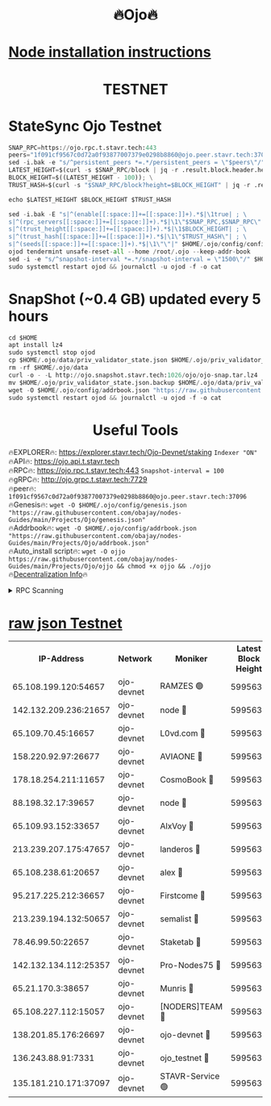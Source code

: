 <h1 align="center"> 🔥Ojo🔥</h1>

[Node installation instructions](https://github.com/obajay/nodes-Guides/tree/main/Projects/Ojo)
=

<h1 align="center"> TESTNET</h1>

# StateSync Ojo Testnet
```python
SNAP_RPC=https://ojo.rpc.t.stavr.tech:443
peers="1f091cf9567c0d72a0f93877007379e0298b8860@ojo.peer.stavr.tech:37096"
sed -i.bak -e "s/^persistent_peers *=.*/persistent_peers = \"$peers\"/" $HOME/.ojo/config/config.toml
LATEST_HEIGHT=$(curl -s $SNAP_RPC/block | jq -r .result.block.header.height); \
BLOCK_HEIGHT=$((LATEST_HEIGHT - 100)); \
TRUST_HASH=$(curl -s "$SNAP_RPC/block?height=$BLOCK_HEIGHT" | jq -r .result.block_id.hash)

echo $LATEST_HEIGHT $BLOCK_HEIGHT $TRUST_HASH

sed -i.bak -E "s|^(enable[[:space:]]+=[[:space:]]+).*$|\1true| ; \
s|^(rpc_servers[[:space:]]+=[[:space:]]+).*$|\1\"$SNAP_RPC,$SNAP_RPC\"| ; \
s|^(trust_height[[:space:]]+=[[:space:]]+).*$|\1$BLOCK_HEIGHT| ; \
s|^(trust_hash[[:space:]]+=[[:space:]]+).*$|\1\"$TRUST_HASH\"| ; \
s|^(seeds[[:space:]]+=[[:space:]]+).*$|\1\"\"|" $HOME/.ojo/config/config.toml
ojod tendermint unsafe-reset-all --home /root/.ojo --keep-addr-book
sed -i -e "s/^snapshot-interval *=.*/snapshot-interval = \"1500\"/" $HOME/.ojo/config/app.toml
sudo systemctl restart ojod && journalctl -u ojod -f -o cat
```
# SnapShot (~0.4 GB) updated every 5 hours
```python
cd $HOME
apt install lz4
sudo systemctl stop ojod
cp $HOME/.ojo/data/priv_validator_state.json $HOME/.ojo/priv_validator_state.json.backup
rm -rf $HOME/.ojo/data
curl -o - -L http://ojo.snapshot.stavr.tech:1026/ojo/ojo-snap.tar.lz4 | lz4 -c -d - | tar -x -C $HOME/.ojo --strip-components 2
mv $HOME/.ojo/priv_validator_state.json.backup $HOME/.ojo/data/priv_validator_state.json
wget -O $HOME/.ojo/config/addrbook.json "https://raw.githubusercontent.com/obajay/nodes-Guides/main/Projects/Ojo/addrbook.json"
sudo systemctl restart ojod && journalctl -u ojod -f -o cat
```
 <h1 align="center"> Useful Tools</h1>

🔥EXPLORER🔥:        https://explorer.stavr.tech/Ojo-Devnet/staking        `Indexer "ON"` \
🔥API🔥:                     https://ojo.api.t.stavr.tech \
🔥RPC🔥:                    https://ojo.rpc.t.stavr.tech:443              `Snapshot-interval = 100` \
🔥gRPC🔥:                  http://ojo.grpc.t.stavr.tech:7729 \
🔥peer🔥:                   `1f091cf9567c0d72a0f93877007379e0298b8860@ojo.peer.stavr.tech:37096` \
🔥Genesis🔥:    ```wget -O $HOME/.ojo/config/genesis.json "https://raw.githubusercontent.com/obajay/nodes-Guides/main/Projects/Ojo/genesis.json"``` \
🔥Addrbook🔥:    ```wget -O $HOME/.ojo/config/addrbook.json "https://raw.githubusercontent.com/obajay/nodes-Guides/main/Projects/Ojo/addrbook.json"``` \
🔥Auto_install script🔥: ```wget -O ojjo https://raw.githubusercontent.com/obajay/nodes-Guides/main/Projects/Ojo/ojjo && chmod +x ojjo && ./ojjo``` \
🔥[Decentralization Info](https://github.com/obajay/StateSync-snapshots/tree/main/Projects/Ojo/Decentralization)🔥



<details>
<summary>RPC Scanning</summary>

<h2 align="center"> We scan nodes in real time every 4 hours. And we provide the final result of RPC endpoints.
We cannot influence the operation of these nodes in any way. </h2>


```python
If Voting Power is higher than 0 --> then the Node is a validator of the network and may be subject to attack and be a potential threat to the chain.
```
```python
We marked such validators with a red symbol
```

</details>

[raw json Testnet](https://rpc-check.ojot.stavr.tech/ojot/rpc-ojot-result.json)
=


<table><tr><th>IP-Address</th><th>Network</th><th>Moniker</th><th>Latest Block Height</th><th>Earliest Block Height</th><th>Catching Up</th><th>Tx Index</th><th>Voting Power</th><th>Scan Time</th></tr><tr><td>65.108.199.120:54657</td><td>ojo-devnet</td><td>RAMZES 🟢</td><td>5995631</td><td>306156</td><td>False</td><td>on</td><td>0</td><td>2024-03-22T05:16:06.371781476UTC</td></tr><tr><td>142.132.209.236:21657</td><td>ojo-devnet</td><td>node 🔴</td><td>5995635</td><td>350001</td><td>False</td><td>on</td><td>1999</td><td>2024-03-22T05:16:25.269620984UTC</td></tr><tr><td>65.109.70.45:16657</td><td>ojo-devnet</td><td>L0vd.com 🔴</td><td>5995636</td><td>695918</td><td>False</td><td>off</td><td>998</td><td>2024-03-22T05:16:30.664558044UTC</td></tr><tr><td>158.220.92.97:26677</td><td>ojo-devnet</td><td>AVIAONE 🔴</td><td>5995634</td><td>2754001</td><td>False</td><td>on</td><td>19926</td><td>2024-03-22T05:16:22.532921197UTC</td></tr><tr><td>178.18.254.211:11657</td><td>ojo-devnet</td><td>CosmoBook 🔴</td><td>5995635</td><td>4392001</td><td>False</td><td>off</td><td>1047</td><td>2024-03-22T05:16:25.548445177UTC</td></tr><tr><td>88.198.32.17:39657</td><td>ojo-devnet</td><td>node 🔴</td><td>5995635</td><td>4710001</td><td>False</td><td>on</td><td>109813</td><td>2024-03-22T05:16:27.793292509UTC</td></tr><tr><td>65.109.93.152:33657</td><td>ojo-devnet</td><td>AlxVoy 🔴</td><td>5995635</td><td>4943001</td><td>False</td><td>on</td><td>6350855</td><td>2024-03-22T05:16:25.066615566UTC</td></tr><tr><td>213.239.207.175:47657</td><td>ojo-devnet</td><td>landeros 🔴</td><td>5995634</td><td>4967924</td><td>False</td><td>off</td><td>11083</td><td>2024-03-22T05:16:22.743235236UTC</td></tr><tr><td>65.108.238.61:20657</td><td>ojo-devnet</td><td>alex 🔴</td><td>5995631</td><td>5131001</td><td>False</td><td>on</td><td>11359</td><td>2024-03-22T05:16:06.042777846UTC</td></tr><tr><td>95.217.225.212:36657</td><td>ojo-devnet</td><td>Firstcome 🔴</td><td>5995632</td><td>5251946</td><td>False</td><td>on</td><td>13566</td><td>2024-03-22T05:16:11.794977547UTC</td></tr><tr><td>213.239.194.132:50657</td><td>ojo-devnet</td><td>semalist 🔴</td><td>5995631</td><td>5540522</td><td>False</td><td>on</td><td>21037</td><td>2024-03-22T05:16:06.594580854UTC</td></tr><tr><td>78.46.99.50:22657</td><td>ojo-devnet</td><td>Staketab 🔴</td><td>5995636</td><td>5668501</td><td>False</td><td>on</td><td>1276</td><td>2024-03-22T05:16:30.874330258UTC</td></tr><tr><td>142.132.134.112:25357</td><td>ojo-devnet</td><td>Pro-Nodes75 🔴</td><td>5995632</td><td>5895632</td><td>False</td><td>on</td><td>24651</td><td>2024-03-22T05:16:09.128763907UTC</td></tr><tr><td>65.21.170.3:38657</td><td>ojo-devnet</td><td>Munris 🔴</td><td>5995632</td><td>5895632</td><td>False</td><td>off</td><td>20123</td><td>2024-03-22T05:16:11.466913115UTC</td></tr><tr><td>65.108.227.112:15057</td><td>ojo-devnet</td><td>[NODERS]TEAM 🔴</td><td>5995635</td><td>5895635</td><td>False</td><td>off</td><td>9999</td><td>2024-03-22T05:16:30.122704774UTC</td></tr><tr><td>138.201.85.176:26697</td><td>ojo-devnet</td><td>ojo-devnet 🔴</td><td>5995636</td><td>5895636</td><td>False</td><td>on</td><td>1000024000</td><td>2024-03-22T05:16:30.383895562UTC</td></tr><tr><td>136.243.88.91:7331</td><td>ojo-devnet</td><td>ojo_testnet 🔴</td><td>5995633</td><td>5982345</td><td>False</td><td>off</td><td>1000</td><td>2024-03-22T05:16:14.037536108UTC</td></tr><tr><td>135.181.210.171:37097</td><td>ojo-devnet</td><td>STAVR-Service 🟢</td><td>5995631</td><td>5993501</td><td>False</td><td>on</td><td>0</td><td>2024-03-22T05:16:06.891900239UTC</td></tr></table>
